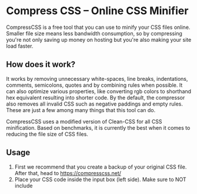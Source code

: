 # Compress CSS – Online CSS Minifier

CompressCSS is a free tool that you can use to minify your CSS files online.
Smaller file size means less bandwidth consumption, so by compressing you're
not only saving up money on hosting but you're also making your site load faster.

## How does it work?
It works by removing unnecessary white-spaces, line breaks, indentations, comments, semicolons, quotes and by combining rules when possible. It can also optimize various properties, like converting rgb colors to shorthand hex equivalent resulting into shorter code. By the default, the compressor also removes all invalid CSS such as negative paddings and empty rules. These are just a few among many things that this tool can do.

CompressCSS uses a modified version of Clean-CSS for all CSS minification. Based on benchmarks, it is currently the best when it comes to reducing the file size of CSS files.

## Usage
1. First we recommend that you create a backup of your original CSS file. After that, head to https://compresscss.net/
2. Place your CSS code inside the input box (left side). Make sure to NOT include <style> tags.
3. Click "Compress" and wait for it to finish the process.
4. Once finished, the compressed CSS codes should appear in the output box (right side).
